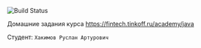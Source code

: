 ![Build Status](https://github.com/RuslanHkmoff/Tinkoff/actions/workflows/build.yml/badge.svg)

Домашние задания курса https://fintech.tinkoff.ru/academy/java

Студент: `Хакимов Руслан Артурович`
